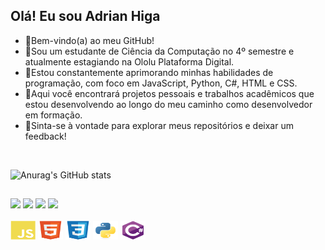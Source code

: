 ## Olá! Eu sou Adrian Higa

- 👋Bem-vindo(a) ao meu GitHub! 
- 🔭Sou um estudante de Ciência da Computação no 4º semestre e atualmente estagiando na Ololu Plataforma Digital. 
- 🌱Estou constantemente aprimorando minhas habilidades de programação, com foco em JavaScript, Python, C#, HTML e CSS. 
- 👯Aqui você encontrará projetos pessoais e trabalhos acadêmicos que estou desenvolvendo ao longo do meu caminho como desenvolvedor em formação. 
- 💬Sinta-se à vontade para explorar meus repositórios e deixar um feedback!

<br>
 
 ![Anurag's GitHub stats](https://github-readme-stats.vercel.app/api?username=AdrianHiga&show_icons=true&theme=radical)
  ##
  <div> 
  <a href="https://instagram.com/adrian_moraish" target="_blank"><img src="https://img.shields.io/badge/-Instagram-%23E4405F?style=for-the-badge&logo=instagram&logoColor=white" target="_blank"></a>
 <a href="https://discord.gg/937186487546544189" target="_blank"><img src="https://img.shields.io/badge/Discord-7289DA?style=for-the-badge&logo=discord&logoColor=white" target="_blank"></a> 
  <a href = "mailto:adrianmorais2018@gmail.com"><img src="https://img.shields.io/badge/-Gmail-%23333?style=for-the-badge&logo=gmail&logoColor=white" target="_blank"></a>
  <a href="https://www.linkedin.com/in/adrianmoraish/" target="_blank"><img src="https://img.shields.io/badge/-LinkedIn-%230077B5?style=for-the-badge&logo=linkedin&logoColor=white" target="_blank"></a> 
  
</div>
 <div style="display: inline_block"><br>
  <img align="center" alt="Adrian-Js" height="30" width="40" src="https://raw.githubusercontent.com/devicons/devicon/master/icons/javascript/javascript-plain.svg">
  <img align="center" alt="Adrian-HTML" height="30" width="40" src="https://raw.githubusercontent.com/devicons/devicon/master/icons/html5/html5-original.svg">
  <img align="center" alt="Adrian-CSS" height="30" width="40" src="https://raw.githubusercontent.com/devicons/devicon/master/icons/css3/css3-original.svg">
  <img align="center" alt="Adrian-Python" height="30" width="40" src="https://raw.githubusercontent.com/devicons/devicon/master/icons/python/python-original.svg">
  <img align="center" alt="Adrian-Csharp" height="30" width="40" src="https://raw.githubusercontent.com/devicons/devicon/master/icons/csharp/csharp-original.svg">
</div>

